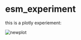 # esm_experiment

this is a plotly experiement:

![newplot](https://github.com/Courey/esm_experiment/assets/6545874/e342538b-ff71-45cf-87bf-62aa0ce59880)
